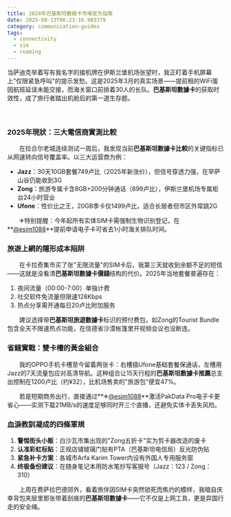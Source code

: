 ```yaml
---
title: 2024年巴基斯坦數據卡市場官方指南
date: 2025-09-13T06:23:16.903379
category: communication-guides
tags:
  - connectivity
  - sim
  - roaming
---
```


当萨迪克举着写有我名字的接机牌在伊斯兰堡机场张望时，我正盯着手机屏幕上"仅限紧急呼叫"的提示发愁。这是2025年3月的真实场景——提前租的WiFi蛋因航班延误未能交接，而海关窗口前排着30人的长队。**巴基斯坦數據卡**的获取时效性，成了旅行者踏出机舱后的第一道生存题。

　　

### 2025年現狀：三大電信商實測比較
　　在拉合尔老城连续测试一周后，我发现当前**巴基斯坦數據卡比較**的关键指标已从网速转向信号覆盖率。以三大运营商为例：
- **Jazz**：30天10GB套餐749卢比（2025年新涨价），但信号穿透力强，在罕萨山谷仍能收到3G
- **Zong**：旅游专属卡含8GB+200分钟通话（899卢比），伊斯兰堡机场专属柜台24小时营业
- **Ufone**：性价比之王，20GB季卡仅1499卢比，适合长居者但市区外常跳2G

　　✈特别提醒：今年起所有实体SIM卡需强制生物识别登记，在**[@esim1088](https://t.me/s/esim1088)**提前申请电子卡可省去1小时海关排队时间。



### 旅遊上網的隱形成本陷阱
　　在卡拉奇集市买了张"无限流量"的SIM卡后，我第三天就收到余额不足的短信——这就是没看清**巴基斯坦數據卡價錢**结构的代价。2025年当地套餐普遍存在：
1. 夜间流量（00:00-7:00）单独计费
2. 社交软件免流量但限速128Kbps 
3. 热点分享需开通每日20卢比附加服务

　　建议选择带**巴基斯坦旅遊數據卡**标识的预付费包，如Zong的Tourist Bundle包含全天不限速热点功能，在信德省沙漠帐篷里开视频会议也没断连。



### 省錢實戰：雙卡槽的黃金組合
　　我的OPPO手机卡槽至今留着两张卡：右槽插Ufone基础套餐保通话，左槽用Jazz的7天流量包应对高清导航。这种组合让15天行程的**巴基斯坦數據卡推薦**总支出控制在1200卢比（约¥32），比机场售卖的"旅游包"便宜47%。

　　若是短期商务出行，直接通过**✈[@esim1088](https://t.me/s/esim1088)**激活PakData Pro电子卡更省心——实测下载21MB/s的速度足够同时开三个直播，还避免实体卡丢失风险。



### 血淚教訓凝成的四條軍規
1. **警惕街头小贩**：白沙瓦市集出现的"Zong五折卡"实为剪卡器改造的废卡
2. **认准彩虹标贴**：正规店铺玻璃门贴有PTA（巴基斯坦电信局）反光防伪贴
3. **紧急补卡方案**：各城市Arfa Karim Tower内设有外国人专用服务窗
4. **终极备份建议**：在随身笔记本用防水笔抄写客服号（Jazz：123 / Zong：310）

　　上周在费萨拉巴德郊外，看着旅伴因SIM卡突然锁死而焦灼的模样，我暗自庆幸背包夹层里那张带着刮痕的**巴基斯坦數據卡**——它不仅是上网工具，更是异国行走的安全绳。